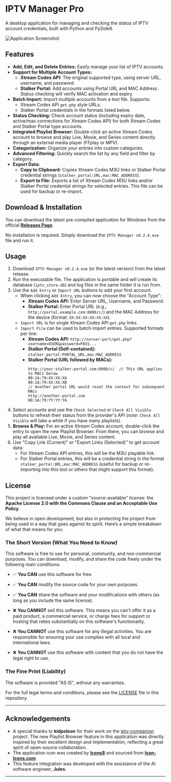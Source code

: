 # IPTV Manager Pro

A desktop application for managing and checking the status of IPTV account credentials, built with Python and PySide6. 

![Application Screenshot](https://i.imgur.com/UfFyNok.png)

## Features

- **Add, Edit, and Delete Entries:** Easily manage your list of IPTV accounts.
- **Support for Multiple Account Types:**
    - **Xtream Codes API:** The original supported type, using server URL, username, and password.
    - **Stalker Portal:** Add accounts using Portal URL and MAC Address. Status checking will verify MAC activation and expiry.
- **Batch Import:** Import multiple accounts from a text file. Supports:
    - Xtream Codes API `get.php` style URLs.
    - Stalker Portal credentials in the formats listed below.
- **Status Checking:** Check account status (including expiry date, active/max connections for Xtream Codes API) for both Xtream Codes and Stalker Portal type accounts.
- **Integrated Playlist Browser:** Double-click an active Xtream Codes account to browse and play Live, Movie, and Series content directly through an external media player (FFplay or MPV).
- **Categorization:** Organize your entries into custom categories.
- **Advanced Filtering:** Quickly search the list by any field and filter by category.
- **Export Data:**
    - **Copy to Clipboard:** Copies Xtream Codes M3U links or Stalker Portal credential strings (`stalker_portal:URL,mac:MAC_ADDRESS`).
    - **Export to File:** Exports a list of Xtream Codes M3U links and/or Stalker Portal credential strings for selected entries. This file can be used for backup or re-import.


## Download & Installation

You can download the latest pre-compiled application for Windows from the official **[Releases Page](https://github.com/phantomlimb717/IPTV-Manager-Pro/releases)**.

No installation is required. Simply download the `IPTV Manager v0.2.4.exe` file and run it.

## Usage

1.  Download `IPTV Manager v0.2.4.exe` (or the latest version) from the latest release.
2.  Run the executable file. The application is portable and will create its database (`iptv_store.db`) and log files in the same folder it is run from.
3.  Use the `Add Entry` or `Import URL` buttons to add your first account.
    *   When clicking `Add Entry`, you can now choose the "Account Type":
        *   **Xtream Codes API:** Enter Server URL, Username, and Password.
        *   **Stalker Portal:** Enter Portal URL (e.g., `http://portal.example.com:8080/c/`) and the MAC Address for the device (format: `XX:XX:XX:XX:XX:XX`).
    *   `Import URL` is for single Xtream Codes API `get.php` links.
    *   `Import File` can be used to batch import entries. Supported formats per line:
        *   **Xtream Codes API:** `http://server:port/get.php?username=USER&password=PASS...`
        *   **Stalker Portal (Self-contained):** `stalker_portal:PORTAL_URL,mac:MAC_ADDRESS`
        *   **Stalker Portal (URL followed by MACs):**
            ```
            http://your-stalker-portal.com:8080/c/  // This URL applies to MACs below
            00:1A:79:XX:XX:XA
            00:1A:79:XX:XX:XB
            // Another portal URL would reset the context for subsequent MACs
            http://another-portal.com
            00:1A:79:YY:YY:YA
            ```
4.  Select accounts and use the `Check Selected` or `Check All Visible` buttons to refresh their status from the provider's API (*note*: `Check All Visible` will take a while if you have many playlists).
5.  **Browse & Play:** For an active Xtream Codes account, double-click the entry to open the new Playlist Browser. From there, you can browse and play all available Live, Movie, and Series content.
6.  Use "Copy Link (Current)" or "Export Links (Selected)" to get account data:
    *   For Xtream Codes API entries, this will be the M3U playable link.
    *   For Stalker Portal entries, this will be a credential string in the format `stalker_portal:URL,mac:MAC_ADDRESS` (useful for backup or re-importing into this tool or others that might support this format).

## License

This project is licensed under a custom "source-available" license: the **Apache License 2.0 with the Commons Clause and an Acceptable Use Policy**.

We believe in open development, but also in protecting the project from being used in a way that goes against its spirit. Here’s a simple breakdown of what that means for you:

### The Short Version (What You Need to Know)

This software is free to use for personal, community, and non-commercial purposes. You can download, modify, and share the code freely under the following main conditions:

*   ✅ **You CAN** use this software for free.
*   ✅ **You CAN** modify the source code for your own purposes.
*   ✅ **You CAN** share the software and your modifications with others (as long as you include the same license).

*   ❌ **You CANNOT** sell this software. This means you can't offer it as a paid product, a commercial service, or charge fees for support or hosting that relies substantially on this software's functionality.
*   ❌ **You CANNOT** use this software for any illegal activities. You are responsible for ensuring your use complies with all local and international laws.
*   ❌ **You CANNOT** use this software with content that you do not have the legal right to use.

### The Fine Print (Liability)

The software is provided "AS IS", without any warranties.

For the full legal terms and conditions, please see the [LICENSE](LICENSE) file in this repository.

---

## Acknowledgements

- A special thanks to **kidpoleon** for their work on the [iptv-companion](https://github.com/kidpoleon/iptv-companion) project. The new Playlist Browser feature in this application was directly inspired by their excellent design and implementation, reflecting a great spirit of open-source collaboration.
- The application icon was created by **[Icons8](https://icons8.com)** and sourced from **[Icon-Icons.com](https://icon-icons.com/icon/tv-television-screen/54127)**.
- This feature integration was developed with the assistance of the AI software engineer, **Jules**.

---

